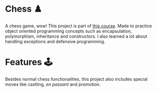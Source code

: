 # Chess ♟️
A chess game, wow! This project is part of [this course](https://www.udemy.com/course/java-curso-completo/).
Made to practice object oriented programming concepts such as encapsulation, polymorphism, inheritance and constructors. I also learned a lot about handling exceptions and defensive programming.
# Features 🕹
Besides normal chess functionalities, this project also includes special moves like castling, *en passant* and promotion.
